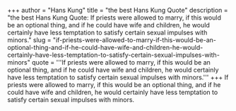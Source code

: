 +++
author = "Hans Kung"
title = "the best Hans Kung Quote"
description = "the best Hans Kung Quote: If priests were allowed to marry, if this would be an optional thing, and if he could have wife and children, he would certainly have less temptation to satisfy certain sexual impulses with minors."
slug = "if-priests-were-allowed-to-marry-if-this-would-be-an-optional-thing-and-if-he-could-have-wife-and-children-he-would-certainly-have-less-temptation-to-satisfy-certain-sexual-impulses-with-minors"
quote = '''If priests were allowed to marry, if this would be an optional thing, and if he could have wife and children, he would certainly have less temptation to satisfy certain sexual impulses with minors.'''
+++
If priests were allowed to marry, if this would be an optional thing, and if he could have wife and children, he would certainly have less temptation to satisfy certain sexual impulses with minors.
